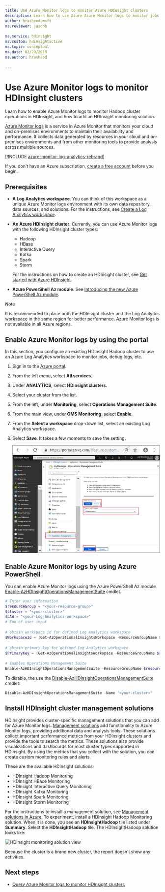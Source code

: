 ```yaml
---
title: Use Azure Monitor logs to monitor Azure HDInsight clusters 
description: Learn how to use Azure Azure Monitor logs to monitor jobs running in an HDInsight cluster.
author: hrasheed-msft
ms.reviewer: jasonh

ms.service: hdinsight
ms.custom: hdinsightactive 
ms.topic: conceptual
ms.date: 02/20/2019
ms.author: hrasheed

---
```

# Use Azure Monitor logs to monitor HDInsight clusters

Learn how to enable Azure Monitor logs to monitor Hadoop cluster operations in HDInsight, and how to add an HDInsight monitoring solution.

[Azure Monitor logs](../log-analytics/log-analytics-overview.md) is a service in Azure Monitor that monitors your cloud and on-premises environments to maintain their availability and performance. It collects data generated by resources in your cloud and on-premises environments and from other monitoring tools to provide analysis across multiple sources.

[!INCLUDE [azure-monitor-log-analytics-rebrand](../../includes/azure-monitor-log-analytics-rebrand.md)]

If you don't have an Azure subscription, [create a free account](https://azure.microsoft.com/free/) before you begin.

## Prerequisites

* **A Log Analytics workspace**. You can think of this workspace as a unique Azure Monitor logs environment with its own data repository, data sources, and solutions. For the instructions, see [Create a Log Analytics workspace](../azure-monitor/learn/quick-collect-azurevm.md#create-a-workspace).

* **An Azure HDInsight cluster**. Currently, you can use Azure Monitor logs with the following HDInsight cluster types:

  * Hadoop
  * HBase
  * Interactive Query
  * Kafka
  * Spark
  * Storm

  For the instructions on how to create an HDInsight cluster, see [Get started with Azure HDInsight](hadoop/apache-hadoop-linux-tutorial-get-started.md).  

* **Azure PowerShell Az module**.  See [Introducing the new Azure PowerShell Az module](https://docs.microsoft.com/powershell/azure/new-azureps-module-az).

> [!NOTE]  
> It is recommended to place both the HDInsight cluster and the Log Analytics workspace in the same region for better performance. Azure Monitor logs is not available in all Azure regions.

## Enable Azure Monitor logs by using the portal

In this section, you configure an existing HDInsight Hadoop cluster to use an Azure Log Analytics workspace to monitor jobs, debug logs, etc.

1. Sign in to the [Azure portal](https://portal.azure.com).

2. From the left menu, select **All services**.

3. Under **ANALYTICS**, select **HDInsight clusters**.

4. Select your cluster from the list.

5. From the left, under **Monitoring**, select **Operations Management Suite**.

6. From the main view, under **OMS Monitoring**, select **Enable**.

7. From the **Select a workspace** drop-down list, select an existing Log Analytics workspace.

8. Select **Save**.  It takes a few moments to save the setting.

    ![Enable monitoring for HDInsight clusters](./media/hdinsight-hadoop-oms-log-analytics-tutorial/hdinsight-enable-monitoring.png "Enable monitoring for HDInsight clusters")

## Enable Azure Monitor logs by using Azure PowerShell

You can enable Azure Monitor logs using the Azure PowerShell Az module [Enable-AzHDInsightOperationsManagementSuite](https://docs.microsoft.com/powershell/module/az.hdinsight/enable-azhdinsightoperationsmanagementsuite) cmdlet.

```powershell
# Enter user information
$resourceGroup = "<your-resource-group>"
$cluster = "<your-cluster>"
$LAW = "<your-Log-Analytics-workspace>"
# End of user input

# obtain workspace id for defined Log Analytics workspace
$WorkspaceId = (Get-AzOperationalInsightsWorkspace -ResourceGroupName $resourceGroup -Name $LAW).CustomerId

# obtain primary key for defined Log Analytics workspace
$PrimaryKey = (Get-AzOperationalInsightsWorkspace -ResourceGroupName $resourceGroup -Name $LAW | Get-AzOperationalInsightsWorkspaceSharedKeys).PrimarySharedKey

# Enables Operations Management Suite
Enable-AzHDInsightOperationsManagementSuite -ResourceGroupName $resourceGroup -Name $cluster -WorkspaceId $WorkspaceId -PrimaryKey $PrimaryKey
```

To disable, the use the [Disable-AzHDInsightOperationsManagementSuite](https://docs.microsoft.com/powershell/module/az.hdinsight/disable-azhdinsightoperationsmanagementsuite) cmdlet:

```powershell
Disable-AzHDInsightOperationsManagementSuite -Name "<your-cluster>"
```

## Install HDInsight cluster management solutions

HDInsight provides cluster-specific management solutions that you can add for Azure Monitor logs. [Management solutions](../log-analytics/log-analytics-add-solutions.md) add functionality to Azure Monitor logs, providing additional data and analysis tools. These solutions collect important performance metrics from your HDInsight clusters and provide the tools to search the metrics. These solutions also provide visualizations and dashboards for most cluster types supported in HDInsight. By using the metrics that you collect with the solution, you can create custom monitoring rules and alerts.

These are the available HDInsight solutions:

* HDInsight Hadoop Monitoring
* HDInsight HBase Monitoring
* HDInsight Interactive Query Monitoring
* HDInsight Kafka Monitoring
* HDInsight Spark Monitoring
* HDInsight Storm Monitoring

For the instructions to install a management solution, see [Management solutions in Azure](../azure-monitor/insights/solutions.md#install-a-monitoring-solution). To experiment, install a HDInsight Hadoop Monitoring solution. When it is done, you see an **HDInsightHadoop** tile listed under **Summary**. Select the **HDInsightHadoop** tile. The HDInsightHadoop solution looks like:

![HDInsight monitoring solution view](media/hdinsight-hadoop-oms-log-analytics-tutorial/hdinsight-oms-hdinsight-hadoop-monitoring-solution.png)

Because the cluster is a brand new cluster, the report doesn't show any activities.

## Next steps

* [Query Azure Monitor logs to monitor HDInsight clusters](hdinsight-hadoop-oms-log-analytics-use-queries.md)
